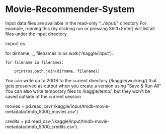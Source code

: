 # Movie-Recommender-System


Input data files are available in the read-only "../input/" directory
For example, running this (by clicking run or pressing Shift+Enter) will list all files under the input directory

import os

for dirname, _, filenames in os.walk('/kaggle/input'):

    for filename in filenames:
    
        print(os.path.join(dirname, filename))


You can write up to 20GB to the current directory (/kaggle/working/) that gets preserved as output when you create a version using "Save & Run All" 
You can also write temporary files to /kaggle/temp/, but they won't be saved outside of the current session


movies = pd.read_csv('/kaggle/input/tmdb-movie-metadata/tmdb_5000_movies.csv')

credits = pd.read_csv('/kaggle/input/tmdb-movie-metadata/tmdb_5000_credits.csv') 
